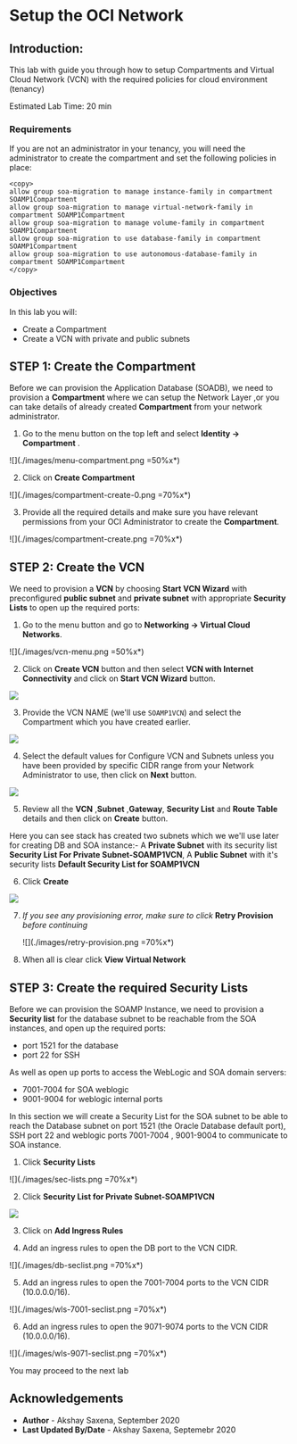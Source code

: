# Setup the OCI Network

## Introduction:

This lab with guide you through how to setup Compartments and Virtual Cloud Network (VCN) with the required policies for cloud environment (tenancy)

Estimated Lab Time: 20 min

### Requirements

If you are not an administrator in your tenancy, you will need the administrator to create the compartment and set the following policies in place:

```
<copy>
allow group soa-migration to manage instance-family in compartment SOAMP1Compartment
allow group soa-migration to manage virtual-network-family in compartment SOAMP1Compartment
allow group soa-migration to manage volume-family in compartment SOAMP1Compartment
allow group soa-migration to use database-family in compartment SOAMP1Compartment
allow group soa-migration to use autonomous-database-family in compartment SOAMP1Compartment
</copy>
```

### Objectives

In this lab you will:

- Create a Compartment
- Create a VCN with private and public subnets


## **STEP 1:** Create the Compartment

Before we can provision the Application Database (SOADB), we need to provision a **Compartment** where we can setup the Network Layer ,or you can take details of already created **Compartment** from your network administrator.

1. Go to the menu button on the top left and select **Identity -> Compartment** .

  ![](./images/menu-compartment.png =50%x*)

2. Click on **Create Compartment**

  ![](./images/compartment-create-0.png =70%x*)

3. Provide all the required details and make sure you have relevant permissions from your OCI Administrator to create the **Compartment**.

  ![](./images/compartment-create.png =70%x*)

## **STEP 2:** Create the VCN

We need to provision a **VCN** by choosing **Start VCN Wizard** with preconfigured **public subnet** and **private subnet** with appropriate **Security Lists** to open up the required ports:

1. Go to the menu button and go to **Networking -> Virtual Cloud Networks**.

  ![](./images/vcn-menu.png =50%x*)

2. Click on **Create VCN** button and then select **VCN with Internet Connectivity** and click on **Start VCN Wizard** button.

  ![](./images/provision-vcn-4.png)

3. Provide the VCN NAME (we'll use `SOAMP1VCN`) and select the Compartment which you have created earlier.

  ![](./images/provision-vcn-5.png)

4. Select the default values for Configure VCN and Subnets unless you have been provided by specific CIDR range from your Network Administrator to use, then click on **Next** button.

  ![](./images/provision-vcn-6.png)

5. Review all the **VCN** ,**Subnet** ,**Gateway**, **Security List** and **Route Table** details and then click on **Create** button.

  Here you can see stack has created two subnets which we we'll use later for creating DB and SOA instance:-
  A **Private Subnet** with its security list **Security List For Private Subnet-SOAMP1VCN**,
  A **Public Subnet** with it's security lists **Default Security List for SOAMP1VCN**

6. Click **Create**

  ![](./images/provision-vcn-7.png)

7. *If you see any provisioning error, make sure to click* **Retry Provision** *before continuing*

    ![](./images/retry-provision.png =70%x*)

8. When all is clear click **View Virtual Network**

## **STEP 3:** Create the required Security Lists

Before we can provision the SOAMP Instance, we need to provision a **Security list** for the database subnet to be reachable from the SOA instances, and open up the required ports: 

  - port 1521 for the database
  - port 22 for SSH

As well as open up ports to access the WebLogic and SOA domain servers:

  - 7001-7004 for SOA weblogic
  - 9001-9004 for weblogic internal ports

In this section we will create a Security List for the SOA subnet to be able to reach the Database subnet on port 1521 (the Oracle Database default port), SSH port 22 and weblogic ports 7001-7004 , 9001-9004 to communicate to SOA instance.

1. Click **Security Lists**

  ![](./images/sec-lists.png =70%x*)

2. Click **Security List for Private Subnet-SOAMP1VCN** 

  ![](./images/provision-db-23-sl.png)

3. Click on **Add Ingress Rules**

4. Add an ingress rules to open the DB port to the VCN CIDR.

  ![](./images/db-seclist.png =70%x*)

5. Add an ingress rules to open the 7001-7004 ports to the VCN CIDR (10.0.0.0/16).

  ![](./images/wls-7001-seclist.png =70%x*)

6. Add an ingress rules to open the 9071-9074 ports to the VCN CIDR (10.0.0.0/16).

  ![](./images/wls-9071-seclist.png =70%x*)


You may proceed to the next lab
## Acknowledgements

 - **Author** - Akshay Saxena, September 2020
 - **Last Updated By/Date** - Akshay Saxena, Septemebr 2020
